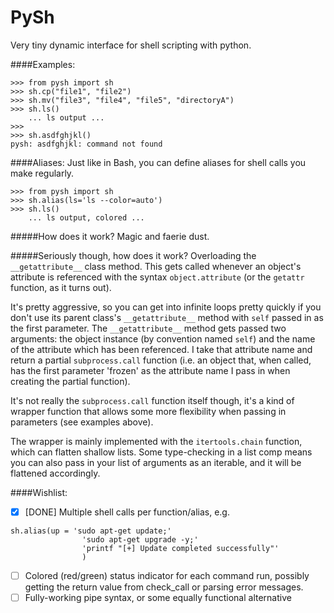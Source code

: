 PySh
====

Very tiny dynamic interface for shell scripting with python.

####Examples:
```
>>> from pysh import sh
>>> sh.cp("file1", "file2")
>>> sh.mv("file3", "file4", "file5", "directoryA")
>>> sh.ls()
    ... ls output ...
>>>
>>> sh.asdfghjkl()
pysh: asdfghjkl: command not found
```

####Aliases:
Just like in Bash, you can define aliases for shell calls you make regularly.
```
>>> from pysh import sh
>>> sh.alias(ls='ls --color=auto')
>>> sh.ls()
    ... ls output, colored ...
```

#####How does it work?
Magic and faerie dust.

#####Seriously though, how does it work?
Overloading the `__getattribute__` class method. This gets called whenever an  object's attribute is referenced with the syntax `object.attribute` (or the `getattr` function, as it turns out).

It's pretty aggressive, so you can get into infinite loops pretty quickly if you don't use its parent class's `__getattribute__` method with `self` passed in as the first parameter. The `__getattribute__` method gets passed two arguments: the object instance (by convention named `self`) and the name of the attribute which has been referenced. I take that attribute name and return a partial `subprocess.call` function (i.e. an object that, when called, has the first parameter 'frozen' as the attribute name I pass in when creating the partial function).

It's not really the `subprocess.call` function itself though, it's a kind of wrapper function that allows some more flexibility when passing in parameters (see examples above).

The wrapper is mainly implemented with the `itertools.chain` function, which can flatten shallow lists. Some type-checking in a list comp means you can also pass in your list of arguments as an iterable, and it will be flattened accordingly.

####Wishlist:
- [x] [DONE] Multiple shell calls per function/alias, e.g.
```
sh.alias(up = 'sudo apt-get update;'
                'sudo apt-get upgrade -y;'
                'printf "[+] Update completed successfully"'
                )
```
- [ ] Colored (red/green) status indicator for each command run, possibly getting the return value from check_call or parsing error messages.
- [ ] Fully-working pipe syntax, or some equally functional alternative
